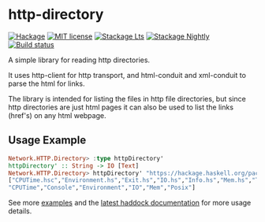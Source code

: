 # http-directory

[![Hackage](https://img.shields.io/hackage/v/http-directory.svg)](https://hackage.haskell.org/package/http-directory)
[![MIT license](https://img.shields.io/badge/license-MIT-blue.svg)](LICENSE)
[![Stackage Lts](http://stackage.org/package/http-directory/badge/lts)](http://stackage.org/lts/package/http-directory)
[![Stackage Nightly](http://stackage.org/package/http-directory/badge/nightly)](http://stackage.org/nightly/package/http-directory)
[![Build status](https://secure.travis-ci.org/juhp/http-directory.svg)](https://travis-ci.org/juhp/http-directory)

A simple library for reading http directories.

It uses http-client for http transport, and
html-conduit and xml-conduit to parse the html for links.

The library is intended for listing the files in http file directories,
but since http directories are just html pages it can also be used
to list the links (href's) on any html webpage.

## Usage Example

```haskell
Network.HTTP.Directory> :type httpDirectory'
httpDirectory' :: String -> IO [Text]
Network.HTTP.Directory> httpDirectory' "https://hackage.haskell.org/package/base/src/System"
["CPUTime.hsc","Environment.hs","Exit.hs","IO.hs","Info.hs","Mem.hs","Timeout.hs",
"CPUTime","Console","Environment","IO","Mem","Posix"]
```

See more [examples](https://github.com/juhp/http-directory/blob/master/example/) and the [latest haddock documentation](https://hackage.haskell.org/package/http-directory/docs/Network-HTTP-Directory.html) for more usage details.
